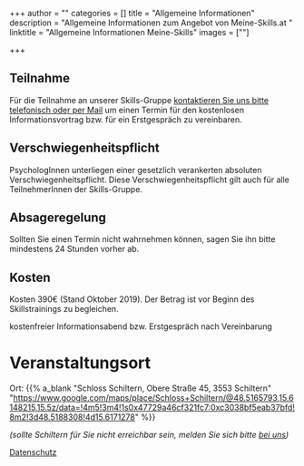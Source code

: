 +++
author = ""
categories = []
title = "Allgemeine Informationen"
description = "Allgemeine Informationen zum Angebot von Meine-Skills.at "
linktitle = "Allgemeine Informationen Meine-Skills"
images = [""]

+++

## Teilnahme

Für die Teilnahme an unserer Skills-Gruppe [kontaktieren Sie uns bitte telefonisch oder per Mail](/contact) um einen Termin für den kostenlosen Informationsvortrag bzw. für ein Erstgespräch zu vereinbaren. 

## Verschwiegenheitspflicht 

PsychologInnen unterliegen einer gesetzlich verankerten absoluten Verschwiegenheitspflicht. Diese Verschwiegenheitspflicht gilt auch für alle TeilnehmerInnen der Skills-Gruppe. 

## Absageregelung 

Sollten Sie einen Termin nicht wahrnehmen können, sagen Sie ihn bitte mindestens 24 Stunden vorher ab. 

## Kosten 

Kosten 390€ (Stand Oktober 2019). Der Betrag ist vor Beginn des Skillstrainings zu begleichen. 

kostenfreier Informationsabend bzw. Erstgespräch nach Vereinbarung 

# Veranstaltungsort 

Ort: {{% a_blank "Schloss Schiltern, Obere Straße 45, 3553 Schiltern" "https://www.google.com/maps/place/Schloss+Schiltern/@48.5165793,15.6148215,15.5z/data=!4m5!3m4!1s0x47729a46cf321fc7:0xc3038bf5eab37bfd!8m2!3d48.5188308!4d15.6171278" %}}

*(sollte Schiltern für Sie nicht erreichbar sein, melden Sie sich bitte [bei uns](/contact))*

[Datenschutz](/privacy)
